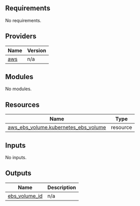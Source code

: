 ## Requirements

No requirements.

## Providers

| Name | Version |
|------|---------|
| <a name="provider_aws"></a> [aws](#provider\_aws) | n/a |

## Modules

No modules.

## Resources

| Name | Type |
|------|------|
| [aws_ebs_volume.kubernetes_ebs_volume](https://registry.terraform.io/providers/hashicorp/aws/latest/docs/resources/ebs_volume) | resource |

## Inputs

No inputs.

## Outputs

| Name | Description |
|------|-------------|
| <a name="output_ebs_volume_id"></a> [ebs\_volume\_id](#output\_ebs\_volume\_id) | n/a |
